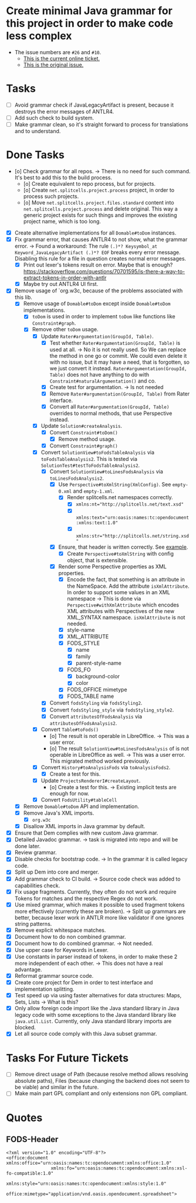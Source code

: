 # Create minimal Java grammar for this project in order to make code less complex
- The issue numbers are `#26` and `#10`.
    - [This is the current online ticket.](https://codeberg.org/splitcells-net/net.splitcells.network.community/issues/26)
    - [This is the original issue.](https://github.com/www-splitcells-net/net.splitcells.network/issues/10)
# Tasks
* [ ] Avoid grammar check if JavaLegacyArtifact is present, because it destroys the error messages of ANTLR4.
* [ ] Add such check to build system.
* [ ] Make grammar clean, so it's straight forward to process for translations and to understand.
# Done Tasks
* [o] Check grammar for all repos. -> There is no need for such command. It's best to add this to the build process.
    * [o] Create equivalent to repo process, but for projects.
    * [o] Create `net.splitcells.project.process` project, in order to process such projects.
    * [o] Move `net.splitcells.project.files.standard` content into `net.splitcells.project.process` and
      delete original.
      This way a generic project exists for such things and
      improves the existing project name, which is too long.
* [x] Create alternative implementations for all `Domable#toDom` instances.
* [x] Fix grammar error, that causes ANTLR4 to not show, what the grammar error. -> Found a workaround: The rule `(.)*? Keysymbol_at Keyword_JavaLegacyArtifact (.)*? EOF` breaks every error message. Disabling this rule for a file in question creates normal error messages.
    * [x] Print out lexer's tokens result on error. Maybe that is enough? https://stackoverflow.com/questions/70701595/is-there-a-way-to-extract-tokens-in-order-with-antlr
    * [x] Maybe try out ANTLR4 UI first.
* [x] Remove usage of `org.w3c, because of the problems associated with this lib.
    * [x] Remove usage of `Domable#toDom` except inside `Domable#toDom` implementations.
        * [x] `toDom` is used in order to implement `toDom` like functions like `Constraint#graph`.
        * [x] Remove other `toDom` usage.
            * [x] Update `Rater#argumentation(GroupId, Table)`.
                * [x] Test whether `Rater#argumentation(GroupId, Table)` is used at all.
                  -> No it is not really used. So We can replace the method in one go or commit.
                  We could even delete it with no issue, but it may have a need, that is forgotten, so we just convert it instead.
                  `Rater#argumentation(GroupId, Table)` does not have anything to do with `Constraint#naturalArgumentation()` and co.
                * [x] Create test for argumentation. -> Is not needed
                * [x] Remove `Rater#argumentation(GroupId, Table)` from Rater interface.
                * [x] Convert all `Rater#argumentation(GroupId, Table)` overrides to normal methods, that use Perspective instead.
            * [x] Update `Solution#createAnalysis`.
                * [x] Convert `Constraint#toDom()`
                    * [x] Remove method usage.
                * [x] Convert `Constraint#graph()`
            * [x] Convert `SolutionView#toFodsTableAnalysis` via `toFodsTableAnalysis2`.
              This is tested via `SolutionTest#testToFodsTableAnalysis2`.
                * [x] Convert `SolutionView#toLinesFodsAnalysis` via `toLinesFodsAnalysis2`.
                    * [x] Use `Perspective#toXmlString(XmlConfig)`. See `empty-0.xml` and `empty-1.xml`.
                        * [x] Render splitcells.net namespaces correctly.
                            * [x] `xmlns:nt="http://splitcells.net/text.xsd"`
                            * [x] `xmlns:text="urn:oasis:names:tc:opendocument:xmlns:text:1.0"`
                            * [x] `xmlns:str="http://splitcells.net/string.xsd"`
                    * [x] Ensure, that header is written correctly. See [example](#FODS-Header).
                        * [x] Create `Perspective#toXmlString` with config object, that is extensible.
                    * [x] Render some Perspective properties as XML properties.
                        * [x] Encode the fact, that something is an attribute in the NameSpace.
                          Add the attribute `isXmlAttribute`.
                          In order to support some values in an XML namespace
                          -> This is done via `Perspective#withXmlAttribute`
                          which encodes XML attributes with Perspectives of the new XML_SYNTAX namespace.
                          `isXmlAttribute` is not needed.
                        * [x] style-name
                        * [x] XML_ATTRIBUTE
                        * [x] FODS_STYLE
                            * [x] name
                            * [x] family 
                            * [x] parent-style-name
                        * [x] FODS_FO
                            * [x] background-color
                            * [x] color
                        * [x] FODS_OFFICE  mimetype
                        * [x] FODS_TABLE name
                * [x] Convert `fodsStyling` via `fodsStyling2`.
                * [x] Convert `fodsStyling_style` via `fodsStyling_style2`.
                * [x] Convert `attributesOfFodsAnalysis` via `attributesOfFodsAnalysis2`.
            * [x] Convert `Table#toFods()`
                * [o] The result is not operable in LibreOffice. -> This was a user error.
                * [o] The result `SolutionView#toLinesFodsAnalysis` of is not operable in LibreOffice as well. -> This was a user error.
                  This migrated method worked previously.
            * [x] Convert `History#toAnalysisFods` via `toAnalysisFods2`.
                * [x] Create a test for this.
            * [x] Update `ProjectsRendererI#createLayout`.
                * [o] Create a test for this. -> Existing implicit tests are enough for now.
            * [x] Convert `FodsUtility#tableCell`
    * [x] Remove `Domable#toDom` API and implementation.
    * [x] Remove Java's XML imports.
        * [x] `org.w3c`
    * [x] Disallow XML imports in Java grammar by default.
* [x] Ensure that Dem complies with new custom Java grammar.
* [x] Detailed Javadoc grammar. -> task is migrated into repo and will be done later.
* [x] Review grammar.
* [x] Disable checks for bootstrap code. -> In the grammar it is called legacy code.
* [x] Split up Dem into core and merger.
* [x] Add grammar check to CI build. -> Source code check was added to capabilities check.
* [x] Fix usage fragments. Currently, they often do not work and require Tokens for matches and the respective Regex do not work.
* [x] Use mixed grammar, which makes it possible to used fragment tokens more effectively (currently these are broken). -> Split up grammars are better, because lexer work in ANTLR more like validator if one ignores string patterns.
* [x] Remove explicit whitespace matches.
* [x] Document how to do non combined grammar.
* [x] Document how to do combined grammar. -> Not needed.
* [x] Use upper case for Keywords in Lexer.
* [x] Use constants in parser instead of tokens, in order to make these 2 more independent of each other. -> This does not have a real advantage.
* [x] Reformat grammar source code.
* [x] Create core project for Dem in order to test interface and implementation splitting.
* [x] Test speed up via using faster alternatives for data structures: Maps, Sets, Lists -> What is this?
* [x] Only allow foreign code import like the Java standard library in Java legacy code with some exceptions to the Java standard library like `java.util.List`. Currently, only Java standard library imports are blocked.
* [x] Let all source code comply with this Java subset grammar.
# Tasks For Future Tickets
* [ ] Remove direct usage of Path (because resolve method allows resolving absolute paths), Files (because changing the backend does not seem to be viable) and similar in the future.
* [ ] Make main part GPL compliant and only extensions non GPL compliant.
# Quotes
## FODS-Header
```
<?xml version="1.0" encoding="UTF-8"?>
<office:document xmlns:office="urn:oasis:names:tc:opendocument:xmlns:office:1.0"
                 xmlns:fo="urn:oasis:names:tc:opendocument:xmlns:xsl-fo-compatible:1.0"
                 xmlns:style="urn:oasis:names:tc:opendocument:xmlns:style:1.0"
                 office:mimetype="application/vnd.oasis.opendocument.spreadsheet">
```